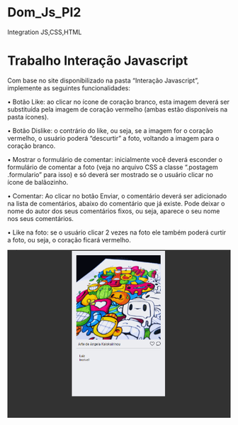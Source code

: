 # Dom_Js_PI2
Integration JS,CSS,HTML
<H1> Trabalho Interação Javascript </H1>

Com base no site disponibilizado na pasta “Interação Javascript”, implemente as seguintes
funcionalidades:

• Botão Like: ao clicar no ícone de coração branco, esta imagem deverá ser substituída
pela imagem de coração vermelho (ambas estão disponíveis na pasta ícones).
  
• Botão Dislike: o contrário do like, ou seja, se a imagem for o coração vermelho, o usuário
poderá “descurtir” a foto, voltando a imagem para o coração branco.
  
• Mostrar o formulário de comentar: inicialmente você deverá esconder o formulário de
comentar a foto (veja no arquivo CSS a classe “.postagem .formulario” para isso) e só
deverá ser mostrado se o usuário clicar no ícone de balãozinho.
  
• Comentar: Ao clicar no botão Enviar, o comentário deverá ser adicionado na lista de
comentários, abaixo do comentário que já existe. Pode deixar o nome do autor dos
seus comentários fixos, ou seja, aparece o seu nome nos seus comentários.
  
• Like na foto: se o usuário clicar 2 vezes na foto ele também poderá curtir a foto, ou seja,
o coração ficará vermelho.


  
<img  src="https://github.com/benedhl/Dom_Js_PI2/blob/main/Funcionamento.gif">

